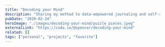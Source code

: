 ```yaml
---
title: "Decoding your Mind"
description: "Sharing my method to data-empowered journaling and self-reflection"
pubDate: "2020-02-24"
heroImage: "./images/decoding-your-mind/puzzle_pieces.jpeg"
externalLink: "https://coda.io/@spencer/decoding-your-mind"
related: []
tags: ["personal", "projects", "favorite"]
---
```

